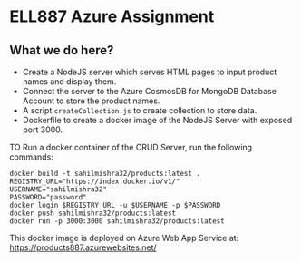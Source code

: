 # ELL887 Azure Assignment

## What we do here?
- Create a NodeJS server which serves HTML pages to input product names and display them.
- Connect the server to the Azure CosmosDB for MongoDB Database Account to store the product names.
- A script `createCollection.js`  to create collection to store data.
- Dockerfile to create a docker image of the NodeJS Server with exposed port 3000. 

TO Run a docker container of the CRUD Server, run the following commands:
```
docker build -t sahilmishra32/products:latest .
REGISTRY_URL="https://index.docker.io/v1/"
USERNAME="sahilmishra32"
PASSWORD="password"
docker login $REGISTRY_URL -u $USERNAME -p $PASSWORD
docker push sahilmishra32/products:latest
docker run -p 3000:3000 sahilmishra32/products:latest
```

This docker image is deployed on Azure Web App Service at: https://products887.azurewebsites.net/
